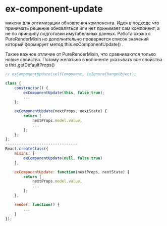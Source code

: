 # ex-component-update

миксин для оптимизации обновления компонента. Идея в подходе что принимать решение обновляться или нет принимает сам компонент, а не по принципу подготовки имутабельных данных. Работа схожа с PureRenderMixin но дополнительно проверяется список значений который формирует метод this.exComponentUpdate() . 
 
Также важное отличие от PureRenderMixin, что сравниваются только новые свойства. Потому желатьно в копоненте указывать все свойства в this.getDefaultProps()


```js
// exComponentUpdate(selfComponent, isIgnoreChangeObject);

class {
    constructor() {
        exComponentUpdate(this, false|true);
        ...
    };

    exComponentUpdate(nextProps, nextState) {
        return [
            nextProps.model.value,
            ...
        ];
    };
};
--------------------------------
React.createClass({
    mixins: [
        exComponentUpdate(null, false|true)
    ],

    exComponentUpdate: function(nextProps, nextState) {
        return [
            nextProps.model.value,
            ...
        ];
    },

    render: function() {
        ...
    }
});
```
